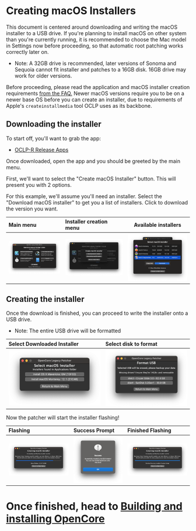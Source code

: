 # Creating macOS Installers

This document is centered around downloading and writing the macOS installer to a USB drive. If you're planning to install macOS on other system than you're currently running, it is recommended to choose the Mac model in Settings now before proceeding, so that automatic root patching works correctly later on.

* Note: A 32GB drive is recommended, later versions of Sonoma and Sequoia cannot fit installer and patches to a 16GB disk. 16GB drive may work for older versions.

Before proceeding, please read the application and macOS installer creation requirements [from the FAQ.](https://dortania.github.io/OpenCore-Legacy-Patcher/FAQ.html#application-requirements) Newer macOS versions require you to be on a newer base OS before you can create an installer, due to requirements of Apple's `createinstallmedia` tool OCLP uses as its backbone.


## Downloading the installer

To start off, you'll want to grab the app:

* [OCLP-R Release Apps](https://github.com/dortania/OpenCore-Legacy-Patcher/releases)

Once downloaded, open the app and you should be greeted by the main menu. 

First, we'll want to select the "Create macOS Installer" button. This will present you with 2 options.

For this example, we'll assume you'll need an installer. Select the "Download macOS installer" to get you a list of installers. Click to download the version you want.

| Main menu | Installer creation menu | Available installers |
| :--- | :--- | --- |
| ![OCLP GUI Main Menu](./images/OCLP-GUI-Main-Menu.png) | ![OCLP GUI Installer Create Installer Menu](./images/OCLP-GUI-Create-Installer-Menu.png) | ![OCLP GUI Installer Download Listed Products](./images/OCLP-GUI-Installer-Download-Listed-Products.png) |


## Creating the installer

Once the download is finished, you can proceed to write the installer onto a USB drive.

* Note: The entire USB drive will be formatted

| Select Downloaded Installer | Select disk to format |
| :--- | :--- |
| <img src="./images/OCLP-GUI-Installer-Select-Local-Installer.png" alt="Select local installer" width="600" /> | <img src="./images/OCLP-GUI-Installer-Format-USB.png" alt="Select disk to format" width="600" /> |


Now the patcher will start the installer flashing!

| Flashing | Success Prompt | Finished Flashing |
| :--- | :--- | :--- |
| ![](./images/OCLP-GUI-Installer-Flashing-Process.png) | ![](./images/OCLP-GUI-Installer-Sucess-Prompt.png) | ![](./images/OCLP-GUI-Installer-Finished-Script.png) |

# Once finished, head to [Building and installing OpenCore](./BUILD.md)
